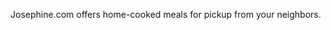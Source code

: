 <!--
title: Josephine
location: Oakland, CA
description: Home-cooked meals from your neighbors
position: Development Consultant
website: http://josephine.com
publish_date: 2015-06-30
end: 2012-08-01
noIndex: true
-->

Josephine.com offers home-cooked meals for pickup from your neighbors.
